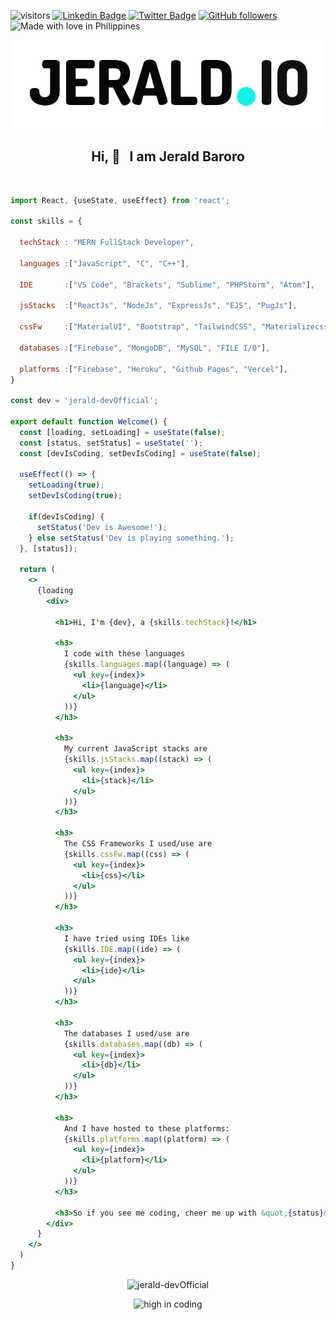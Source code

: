 ![visitors](https://visitor-badge.glitch.me/badge?page_id=jerald-devOfficial)
[![Linkedin Badge](https://img.shields.io/badge/-Jerald%20Baroro-blue?style=social&logo=Linkedin&logoColor=blue&link=https://www.linkedin.com/in/jerald-baroro-562aab20a/)](https://www.linkedin.com/in/jerald-baroro-562aab20a/)
[![Twitter Badge](http://img.shields.io/badge/-@spaueOfficial-1ca0f1?style=social&logo=twitter&logoColor=blue&link=https://twitter.com/VedantKhairnar3)](https://twitter.com/@spaueOfficial) 
[![GitHub followers](https://img.shields.io/github/followers/jerald-devOfficial?label=Follow&style=social)](https://github.comjerald-devOfficial/?tab=follow)
![Made with love in Philippines](https://madewithlove.now.sh/ph?heart=true&colorA=%23de172b&colorB=%23124bce)

<p align="center">
  <img src="jerald_io.png" alt="JERALD.IO Logo"/>
</p>
<h2 align="center">Hi, 👋  &nbsp; I am Jerald Baroro</h2>

<br>

```jsx
import React, {useState, useEffect} from 'react';

const skills = {

  techStack : "MERN FullStack Developer",
  
  languages :["JavaScript", "C", "C++"],

  IDE       :["VS Code", "Brackets", "Sublime", "PHPStorm", "Atom"],

  jsStacks  :["ReactJs", "NodeJs", "ExpressJs", "EJS", "PugJs"],
  
  cssFw     :["MaterialUI", "Bootstrap", "TailwindCSS", "Materializecss", "SASS/SCSS"],

  databases :["Firebase", "MongoDB", "MySQL", "FILE I/0"],

  platforms :["Firebase", "Heroku", "Github Pages", "Vercel"],
}

const dev = 'jerald-devOfficial';

export default function Welcome() {
  const [loading, setLoading] = useState(false);
  const [status, setStatus] = useState('');
  const [devIsCoding, setDevIsCoding] = useState(false);

  useEffect(() => {
    setLoading(true);
    setDevIsCoding(true);
    
    if(devIsCoding) {
      setStatus('Dev is Awesome!');
    } else setStatus('Dev is playing something.');
  }, [status]);

  return (
    <>
      {loading
        <div>
      
          <h1>Hi, I'm {dev}, a {skills.techStack}!</h1>
        
          <h3>
            I code with these languages 
            {skills.languages.map((language) => (
              <ul key={index}>
                <li>{language}</li>
              </ul>
            ))}
          </h3>
      
          <h3>
            My current JavaScript stacks are 
            {skills.jsStacks.map((stack) => (
              <ul key={index}>
                <li>{stack}</li>
              </ul>
            ))}
          </h3>
          
          <h3>
            The CSS Frameworks I used/use are 
            {skills.cssFw.map((css) => (
              <ul key={index}>
                <li>{css}</li>
              </ul>
            ))}
          </h3>
          
          <h3>
            I have tried using IDEs like 
            {skills.IDE.map((ide) => (
              <ul key={index}>
                <li>{ide}</li>
              </ul>
            ))}
          </h3>
          
          <h3>
            The databases I used/use are 
            {skills.databases.map((db) => (
              <ul key={index}>
                <li>{db}</li>
              </ul>
            ))}
          </h3>
          
          <h3>
            And I have hosted to these platforms:  
            {skills.platforms.map((platform) => (
              <ul key={index}>
                <li>{platform}</li>
              </ul>
            ))}
          </h3>
      
          <h3>So if you see me coding, cheer me up with &quot;{status}&quot;!</h3>
        </div>
      }
    </>
  )
}
```

<p align="center"> <img src="https://github-readme-stats.vercel.app/api?username=jerald-devOfficial&show_icons=true&theme=gotham" alt="jerald-devOfficial" />

<p align="center">
  <img src="https://media.giphy.com/media/Y06e2KFCG48qwNMGK2/giphy.gif" alt="high in coding"/>
</p>


<!---
jerald-devOfficial/jerald-devOfficial is a ✨ special ✨ repository because its `README.md` (this file) appears on your GitHub profile.
You can click the Preview link to take a look at your changes.
--->





